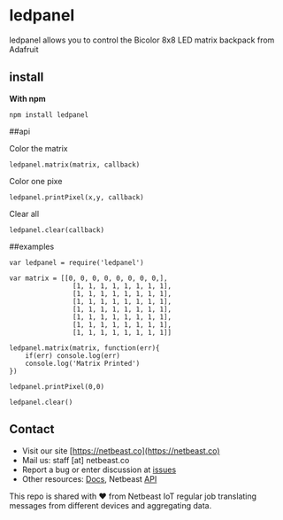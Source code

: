 # ledpanel

ledpanel allows you to control the Bicolor 8x8 LED matrix backpack from Adafruit

## install

**With npm**
```
npm install ledpanel
```

##api

Color the matrix

```
ledpanel.matrix(matrix, callback)
```

Color one pixe

```
ledpanel.printPixel(x,y, callback)
```

Clear all

```
ledpanel.clear(callback)
```

##examples

```
var ledpanel = require('ledpanel')

var matrix = [[0, 0, 0, 0, 0, 0, 0, 0,],
				[1, 1, 1, 1, 1, 1, 1, 1],
				[1, 1, 1, 1, 1, 1, 1, 1],
				[1, 1, 1, 1, 1, 1, 1, 1],
				[1, 1, 1, 1, 1, 1, 1, 1],
				[1, 1, 1, 1, 1, 1, 1, 1],
				[1, 1, 1, 1, 1, 1, 1, 1],
				[1, 1, 1, 1, 1, 1, 1, 1]]

ledpanel.matrix(matrix, function(err){
	if(err) console.log(err)
	console.log('Matrix Printed')
})

ledpanel.printPixel(0,0)

ledpanel.clear()
```

## Contact
* Visit our site [https://netbeast.co](https://netbeast.co)
* Mail us: staff [at] netbeast.co
* Report a bug or enter discussion at [issues](https://github.com/netbeast/colorsys/issues)
* Other resources: [Docs](https://github.com/netbeast/docs/wiki), Netbeast [API](https://github.com/netbeast/API)

This repo is shared with :heart: from Netbeast IoT regular job translating
messages from different devices and aggregating data.
